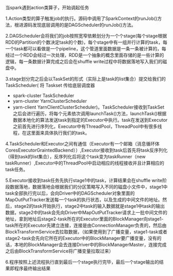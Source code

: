 当spark遇到action类算子，开始调起任务

1.Action类型的算子触发job的执行。源码中调用了SparkContext的runJob()方法，根进源码发现底层调用的是DAGScheduler的runJob()方法。

2.DAGScheduler会将我们的job按照宽窄依赖划分为一个个stage(每个stage根据RDD的Partition的个数决定task的个数)，每个stage中有一组并行计算的task，每一个task都可以看做是一个pipeline，这个管道里面数据是一条一条被计算的，每经过一个RDD会经过一次处理，RDD是一个抽象的概念里面存储的是一些计算的逻辑，每一条数据计算完成之后会在shuffle write过程中将数据落地写入我们的磁盘中。

3.stage划分完之后会以TaskSet的形式（实际上是task的list集合）提交给我们的TaskScheduler(
将 Taskset 传给底层调度器
* spark-cluster TaskScheduler
* yarn-cluster YarnClusterScheduler
* yarn-client YarnClientClusterScheduler)。TaskScheduler接收到TaskSet之后会进行遍历，将每个元素依次调用launchTask()方法，launchTask()根据数据本地化的算法发送task到指定的Executor中执行。task在发送到Executor之前首先进行序列化，Executor中有ThreadPool，ThreadPool中有很多线程，在这里面来具体执行我们的task。

4.TaskScheduler和Executor之间有通信（Executor有一个邮箱（消息循环体CoresExecutorGraintedBackend））,Executor接收到task后首先将task反序列化（得到task的list集合），反序列化后将这个task变为taskRunner（new taskRunner）,Executor中的ThreadPool中启动相应的线程接收并且计算相应的task任务。

5.Executor接收到task任务先执行stage1中的task，计算结果会在shuffle write阶段数据落地，数据落地会根据我们的分区策略写入不同的磁盘小文件中，stage1中task全部执行完以后，会向Driver中的DAGScheduler对象里面的MapOutPutTracker发送每一个task的执行状态，以及生成的中间文件的地址。然后，stage2的task开始执行，stage2中task的输入数据就是stage1中task的输出数据，stage2中的task会先向Driver中MapOutPutTracker请求上一批中间文件的地址，拿到地址后stage2-task所在的Executor里面的BlockManager向stage1- task所在的Executor先建立连接，连接是由ConnectionManager负责的，然后由BlockTransformService去拉取数据，（如果使用到了广播变量，stage1-task或者stage2-task会先向它所在的Executor中的BlockManager要广播变量，没有的话，本地的BlockManager会去连接Driver中的BlockManagerMaster，连接完成之后由BlockTransformService将广播变量拉取过来）

6.程序按照上述流程执行直到最后一个stage执行完毕，最后一个stage输出的结果即程序最终输出结果
